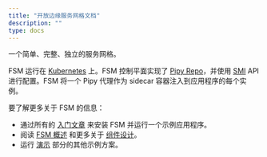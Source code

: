 ```yaml
---
title: "开放边缘服务网格文档"
description: ""
type: docs
---
```


一个简单、完整、独立的服务网格。

FSM 运行在 [Kubernetes](https://kubernetes.io/) 上。FSM 控制平面实现了 [Pipy Repo](https://flomesh.io/docs/en/operating/repo/0-intro)，并使用 [SMI](https://smi-spec.io/) API进行配置。FSM 将一个 Pipy 代理作为 sidecar 容器注入到应用程序的每个实例。

要了解更多关于 FSM 的信息：
* 通过所有的 [入门文章](/docs/getting_started/) 来安装 FSM 并运行一个示例应用程序。
* 阅读 [FSM 概述](/docs/overview/about/) 和更多关于 [组件设计](/docs/overview/fsm_components/)。
* 运行 [演示](/docs/demos/) 部分的其他示例方案。
